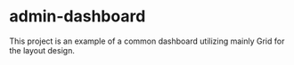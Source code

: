 # admin-dashboard
This project is an example of a common dashboard utilizing mainly Grid for the layout design.